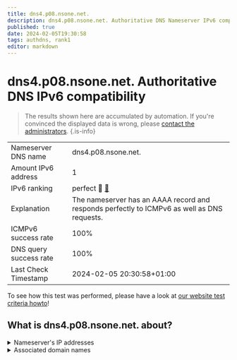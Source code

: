 ```yaml
---
title: dns4.p08.nsone.net.
description: dns4.p08.nsone.net. Authoritative DNS Nameserver IPv6 compatibility
published: true
date: 2024-02-05T19:30:58
tags: authdns, rank1
editor: markdown
---
```


# dns4.p08.nsone.net. Authoritative DNS IPv6 compatibility

> The results shown here are accumulated by automation. If you're convinced the displayed data is wrong, please [contact the administrators](/howto/chat). 
{.is-info}




|   |   |
| - | - |
| Nameserver DNS name | dns4.p08.nsone.net.
| Amount IPv6 address | 1
| IPv6 ranking | perfect :1st_place_medal: [🔗](/howto/ranking) |
| Explanation | The nameserver has an AAAA record and responds perfectly to ICMPv6 as well as DNS requests. |
| ICMPv6 success rate | 100%|
| DNS query success rate | 100% |
| Last Check Timestamp | 2024-02-05 20:30:58+01:00 |

To see how this test was performed, please have a look at [our website test criteria howto](/howto/testcriteria/authdns)!


## What is dns4.p08.nsone.net. about?




<details>
<summary>Nameserver's IP addresses</summary>

2a00:edc0:6259:7:8::4

</details>



<details>
<summary>Associated domain names</summary>

github.com

www.amerisourcebergen.com

</details>
